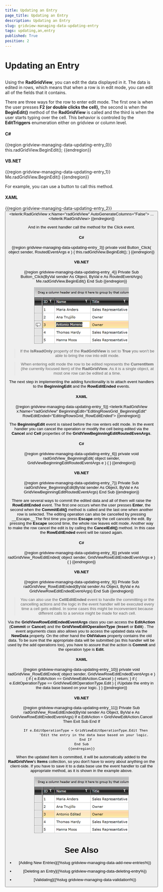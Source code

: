 ```yaml
---
title: Updating an Entry
page_title: Updating an Entry
description: Updating an Entry
slug: gridview-managing-data-updating-entry
tags: updating,an,entry
published: True
position: 2
---
```


# Updating an Entry



## 

Using the __RadGridView__, you can edit the data displayed in it. The data is edited in rows, which means that when a row is in edit mode, you can edit all of the fields that it contains.

There are three ways for the row to enter edit mode. The first one is when the user presses __F2 (or double clicks the cell),__ the second is when the __BeginEdit()__ method of the __RadGridView__ is called and the third is when the user starts typing over the cell. This behavior is controled by the __EditTriggers__ enumeration either on gridview or column level.

#### __C#__

{{region gridview-managing-data-updating-entry_0}}
	this.radGridView.BeginEdit();
	{{endregion}}



#### __VB.NET__

{{region gridview-managing-data-updating-entry_1}}
	Me.radGridView.BeginEdit()
	{{endregion}}



For example, you can use a button to call this method.

#### __XAML__

{{region gridview-managing-data-updating-entry_2}}
	<StackPanel x:Name="LayoutRoot">
	    <Button Content="Edit"
	            Click="Button_Click" />
	    <telerik:RadGridView x:Name="radGridView"
	                             AutoGenerateColumns="False">
	        ...
	    </telerik:RadGridView>
	</StackPanel>
	{{endregion}}



And in the event handler call the method for the Click event.

#### __C#__

{{region gridview-managing-data-updating-entry_3}}
	private void Button_Click( object sender, RoutedEventArgs e )
	{
	    this.radGridView.BeginEdit();
	}
	{{endregion}}



#### __VB.NET__

{{region gridview-managing-data-updating-entry_4}}
	Private Sub Button_Click(ByVal sender As Object, ByVal e As RoutedEventArgs)
	    Me.radGridView.BeginEdit()
	End Sub
	{{endregion}}



![](images/RadGridView_EditingItems_1.png)

>If the __IsReadOnly__ property of the __RadGridView__ is set to __True__ you won't be able to bring the row into edit mode.

>When entering edit mode the row to be edited represents the __CurrentItem__ (the currently focused item) of the __RadGridView__. As it is a single object, at most one row can be edited at a time.

The next step in implementing the adding functionality is to attach event handlers to the __BeginningEdit__ and the __RowEditEnded__ events.

#### __XAML__

{{region gridview-managing-data-updating-entry_5}}
	<telerik:RadGridView x:Name="radGridView"
	                         BeginningEdit="EditingRowsGrid_BeginningEdit"
	                         RowEditEnded="EditingRowsGrid_RowEditEnded">
	{{endregion}}



The __BeginningEdit__ event is raised before the row enters edit mode. In the event handler you can cancel the operation or modify the cell being edited via the __Cancel__ and __Cell__ properties of the __GridViewBeginningEditRoutedEvenArgs__.

#### __C#__

{{region gridview-managing-data-updating-entry_6}}
	private void radGridView_BeginningEdit( object sender, GridViewBeginningEditRoutedEventArgs e )
	{
	}
	{{endregion}}



#### __VB.NET__

{{region gridview-managing-data-updating-entry_7}}
	Private Sub radGridView_BeginningEdit(ByVal sender As Object, ByVal e As GridViewBeginningEditRoutedEventArgs)
	End Sub
	{{endregion}}



There are several ways to commit the edited data and all of them will raise the __RowEditEnded__ event. The first one occurs when the user presses __Enter__, the second when the __CommitEdit()__ method is called and the last one when another row is selected. The editing operation can also be cancelled by pressing __Escape.__The first time you press __Escape__ only the cell cancels the edit. By pressing the __Escape__ second time, the whole row leaves edit mode. Another way to make the row cancel the edit is by calling the __CancelEdit()__ method. In this case the __RowEditEnded__ event will be raised again.

#### __C#__

{{region gridview-managing-data-updating-entry_8}}
	private void radGridView_RowEditEnded( object sender, GridViewRowEditEndedEventArgs e )
	{
	}
	{{endregion}}



#### __VB.NET__

{{region gridview-managing-data-updating-entry_9}}
	Private Sub radGridView_RowEditEnded(ByVal sender As Object, ByVal e As GridViewRowEditEndedEventArgs)
	End Sub
	{{endregion}}



>You can also use the __CellEditEnded__ event to handle the committing or the cancelling actions and the logic in the event handler will be executed every time a cell gets edited. In some cases this might be inconvenient because different calls to a service might be made for each cell.

Via the __GridViewRowEditEndedEventArgs__ class you can access the __EditAction__ (__Commit__ or __Cancel__) and the __GridViewEditOperationType__ (__Insert__ or __Edit__) . The event arguments class also allows you to access the updated data via the __NewData__ property. On the other hand the __OldValues__ property contains the old data. To be sure that the appropriate data will be submitted (as this handler will be used by the add operations too), you have to assure that the action is __Commit__ and the operation type is __Edit__.

#### __XAML__

{{region gridview-managing-data-updating-entry_10}}
	private void radGridView_RowEditEnded( object sender, GridViewRowEditEndedEventArgs e )
	{
	    if ( e.EditAction == GridViewEditAction.Cancel )
	    {
	        return;
	    }
	    if ( e.EditOperationType == GridViewEditOperationType.Edit )
	    {
	        //Update the entry in the data base based on your logic.
	    }
	}
	{{endregion}}



#### __VB.NET__

{{region gridview-managing-data-updating-entry_11}}
	Private Sub radGridView_RowEditEnded(ByVal sender As Object, ByVal e As GridViewRowEditEndedEventArgs)
	    If e.EditAction = GridViewEditAction.Cancel Then
	        Exit Sub
	    End If
	
	    If e.EditOperationType = GridViewEditOperationType.Edit Then
	            'Edit the entry in the data base based on your logic.
	    End If
	End Sub
	{{endregion}}



When the updated item is committed, it will be automatically added to the __RadGridView__'s __Items__ collection, so you don't have to worry about anything on the client-side. If you have to save it to a data base use the event handler to call the appropriate method, as it is shown in the example above.

![](images/RadGridView_EditingItems_2.png)

# See Also

 * [Adding New Entries]({%slug gridview-managing-data-add-new-entries%})

 * [Deleting an Entry]({%slug gridview-managing-data-deleting-entry%})

 * [Validating]({%slug gridview-managing-data-validation%})
